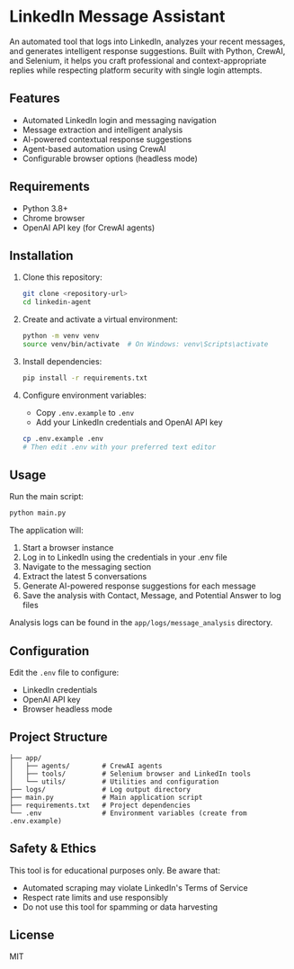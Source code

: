# LinkedIn Message Assistant

An automated tool that logs into LinkedIn, analyzes your recent messages, and generates intelligent response suggestions. Built with Python, CrewAI, and Selenium, it helps you craft professional and context-appropriate replies while respecting platform security with single login attempts.

## Features

- Automated LinkedIn login and messaging navigation
- Message extraction and intelligent analysis
- AI-powered contextual response suggestions
- Agent-based automation using CrewAI
- Configurable browser options (headless mode)

## Requirements

- Python 3.8+
- Chrome browser
- OpenAI API key (for CrewAI agents)

## Installation

1. Clone this repository:
   ```bash
   git clone <repository-url>
   cd linkedin-agent
   ```

2. Create and activate a virtual environment:
   ```bash
   python -m venv venv
   source venv/bin/activate  # On Windows: venv\Scripts\activate
   ```

3. Install dependencies:
   ```bash
   pip install -r requirements.txt
   ```

4. Configure environment variables:
   - Copy `.env.example` to `.env`
   - Add your LinkedIn credentials and OpenAI API key
   ```bash
   cp .env.example .env
   # Then edit .env with your preferred text editor
   ```

## Usage

Run the main script:

```bash
python main.py
```

The application will:
1. Start a browser instance
2. Log in to LinkedIn using the credentials in your .env file
3. Navigate to the messaging section
4. Extract the latest 5 conversations
5. Generate AI-powered response suggestions for each message
6. Save the analysis with Contact, Message, and Potential Answer to log files

Analysis logs can be found in the `app/logs/message_analysis` directory.

## Configuration

Edit the `.env` file to configure:

- LinkedIn credentials
- OpenAI API key
- Browser headless mode

## Project Structure

```
├── app/
│   ├── agents/        # CrewAI agents
│   ├── tools/         # Selenium browser and LinkedIn tools
│   └── utils/         # Utilities and configuration
├── logs/              # Log output directory
├── main.py            # Main application script
├── requirements.txt   # Project dependencies
└── .env               # Environment variables (create from .env.example)
```

## Safety & Ethics

This tool is for educational purposes only. Be aware that:
- Automated scraping may violate LinkedIn's Terms of Service
- Respect rate limits and use responsibly
- Do not use this tool for spamming or data harvesting

## License

MIT
